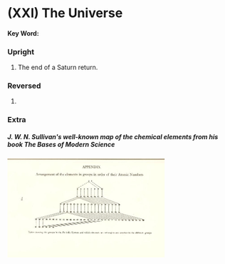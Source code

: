 # (XXI) The Universe

#### Key Word:



### Upright

1) The end of a Saturn return.



### Reversed

1) 



### Extra

##### J. W. N. Sullivan's well-known map of the chemical elements from his book *The Bases of Modern Science*

<img src="https://raw.githubusercontent.com/abuicke/tarot/master/major%20arcana/(21)%20The%20Universe/J.%20W.%20N.%20Sullivan's%20well-known%20map%20of%20the%20chemical%20elements.jpg" alt="Map of the Chemical Elements" width="70%"/>